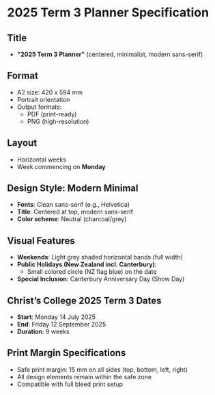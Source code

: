 # 2025 Term 3 Planner Specification

## Title
- **"2025 Term 3 Planner"** (centered, minimalist, modern sans-serif)

## Format
- A2 size: 420 x 594 mm
- Portrait orientation
- Output formats:
  - PDF (print-ready)
  - PNG (high-resolution)

## Layout
- Horizontal weeks
- Week commencing on **Monday**

## Design Style: Modern Minimal
- **Fonts**: Clean sans-serif (e.g., Helvetica)
- **Title**: Centered at top, modern sans-serif
- **Color scheme**: Neutral (charcoal/grey)

## Visual Features
- **Weekends**: Light grey shaded horizontal bands (full width)
- **Public Holidays (New Zealand incl. Canterbury)**:
  - Small colored circle (NZ flag blue) on the date
- **Special Inclusion**: Canterbury Anniversary Day (Show Day)

## Christ’s College 2025 Term 3 Dates
- **Start**: Monday 14 July 2025
- **End**: Friday 12 September 2025
- **Duration**: 9 weeks

## Print Margin Specifications
- Safe print margin: 15 mm on all sides (top, bottom, left, right)
- All design elements remain within the safe zone
- Compatible with full bleed print setup
